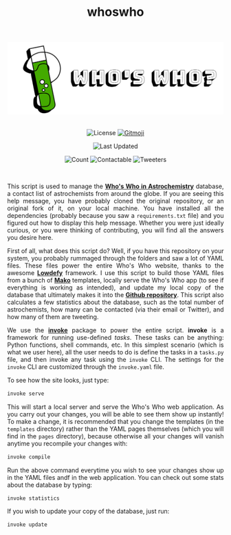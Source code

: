 
<div align="center">

# whoswho

<br/><br/>
<img
alt="Header Image"
src="https://raw.githubusercontent.com/astrogewgaw/logos/main/rasters/whoswho.png"
/>
<br/><br/>

![License][license]
[![Gitmoji][gitmoji-badge]][gitmoji]

![Last Updated][updated]

![Count][count]
![Contactable][contactable]
![Tweeters][tweeters]

</div>

<br/>

<div align="justify">

This script is used to manage the [**Who's Who in Astrochemistry**][whoswho]
database, a contact list of astrochemists from around the globe. If you are
seeing this help message, you have probably cloned the original repository,
or an original fork of it, on your local machine. You have installed all the
dependencies (probably because you saw a `requirements.txt` file) and you
figured out how to display this help message. Whether you were just ideally
curious, or you were thinking of contributing, you will find all the answers
you desire here.

First of all, what does this script do? Well, if you have this repository on
your system, you probably rummaged through the folders and saw a lot of YAML
files. These files power the entire Who's Who website, thanks to the awesome
[**Lowdefy**][lowdefy] framework. I use this script to build those YAML files
from a bunch of [**Mako**][mako] templates, locally serve the Who's Who app
(to see if everything is working as intended), and update my local copy of the
database that ultimately makes it into the [**Github repository**][repository].
This script also calculates a few statistics about the database, such as the
total number of astrochemists, how many can be contacted (via their email or
Twitter), and how many of them are tweeting.

We use the [**invoke**][invoke] package to power the entire script. **invoke**
is a framework for running use-defined *tasks*. These tasks can be anything:
Python functions, shell commands, etc. In this simplest scenario (which is what
we user here), all the user needs to do is define the tasks in a `tasks.py` file,
and then invoke any task using the `invoke` CLI. The settings for the `invoke`
CLI are customized through the `invoke.yaml` file.

To see how the site looks, just type:

```bash
invoke serve
```

This will start a local server and serve the Who's Who web application. As you
carry out your changes, you will be able to see them show up instantly! To make
a change, it is recommended that you change the templates (in the `templates`
directory) rather than the YAML pages themselves (which you will find in the
`pages` directory), because otherwise all your changes will vanish anytime you
recompile your changes with:

```bash
invoke compile
```

Run the above command everytime you wish to see your changes show up in the YAML
files andf in the web application. You can check out some stats about the database
by typing:

```bash
invoke statistics
```

If you wish to update your copy of the database, just run:

```bash
invoke update
```

[whoswho]: {main}
[issues]: {issues}
[repository]: {repo}
[discussions]: {discussions}
[lowdefy]: https://lowdefy.com
[invoke]: http://www.pyinvoke.org
[mako]: https://www.makotemplates.org

[gitmoji]: https://gitmoji.dev
[license]: https://img.shields.io/github/license/astrogewgaw/whoswho?style=for-the-badge
[count]: https://img.shields.io/badge/Astrochemists-402-blueviolet?style=for-the-badge
[updated]: https://img.shields.io/badge/Last%20Updated-Monday%2027%20February,%202023%2001:43:25%20am%20UTC-purple?style=for-the-badge
[gitmoji-badge]: https://img.shields.io/badge/gitmoji-%20😜%20😍-FFDD67.svg?style=for-the-badge
[tweeters]: https://img.shields.io/badge/Tweeters-55-blue?style=for-the-badge&logo=twitter
[contactable]: https://img.shields.io/badge/Contactable-298-darkgreen?style=for-the-badge&logo=gmail

</div>
